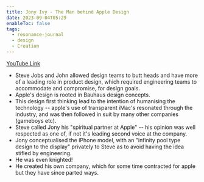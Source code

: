 ```yaml
---
title: Jony Ivy - The Man behind Apple Design
date: 2023-09-04T05:29
enableToc: false
tags:
  - resonance-journal
  - design
  - Creation
---
```


[YouTube Link](https://www.youtube.com/watch?v=FqhfFNTtuv0)

- Steve Jobs and John allowed design teams to butt heads and have more of a leading role in product design, which required engineering teams to accommodate and compromise, for design goals. 
- Apple's design is rooted in Bauhaus design concepts. 
- This design first thinking lead to the intention of humanising the technology -- apple's use of transparent iMac's resonated through the industry, and was then followed in suit by many other companies (gameboys etc). 
- Steve called Jony his "spiritual partner at Apple" -- his opinion was well respected as one of, if not it's leading second voice at the company. 
- Jony conceptualised the iPhone model, with an "infinity pool type design to the display" privately to Steve as to avoid having the idea stifled by engineering. 
- He was even knighted!
- He created his own company, which for some time contracted for apple but they have since parted ways. 


